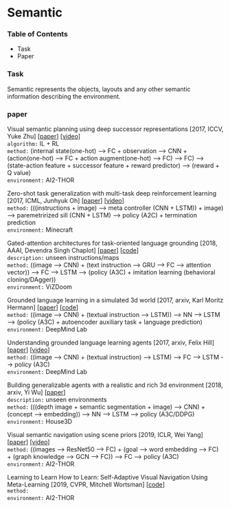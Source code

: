 # Semantic

### Table of Contents
- Task
- Paper

### Task
Semantic represents the objects, layouts and any other semantic information describing the environment.

### paper

Visual semantic planning using deep successor representations \[2017, ICCV, Yuke Zhu\] \[[paper](http://openaccess.thecvf.com/content_ICCV_2017/papers/Zhu_Visual_Semantic_Planning_ICCV_2017_paper.pdf)\] \[[video](https://www.youtube.com/watch?v=_2pYVw6ATKo)\]<br/>
`algorithm:` IL + RL<br/>
`method:` (internal state(one-hot) --> FC + observation --> CNN + (action(one-hot) --> FC + action augment(one-hot) --> FC) --> FC) --> (state-action feature + successor feature + reward predictor) --> (reward + Q value)<br/>
`environment:` AI2-THOR

Zero-shot task generalization with multi-task deep reinforcement learning \[2017, ICML, Junhyuk Oh\] \[[paper](https://arxiv.org/pdf/1706.05064.pdf)\] \[[video](https://sites.google.com/a/umich.edu/junhyuk-oh/task-generalization)\]<br/>
`method:` (((instructions + image) --> meta controller (CNN + LSTM)) + image) --> paremetrirized sill (CNN + LSTM) --> policy (A2C) + termination prediction<br/>
`environment:` Minecraft

Gated-attention architectures for task-oriented language grounding \[2018, AAAI, Devendra Singh Chaplot\] \[[paper](https://www.aaai.org/ocs/index.php/AAAI/AAAI18/paper/viewFile/17425/16578)\] \[[code](https://github.com/devendrachaplot/DeepRL-Grounding)\]<br/>
`description:` unseen instructions/maps<br/>
`method:` ((image --> CNN) + (text instruction --> GRU --> FC --> attention vector)) --> FC --> LSTM --> (policy (A3C) + imitation learning (behavioral cloning/DAgger))<br/>
`environment:` ViZDoom

Grounded language learning in a simulated 3d world \[2017, arxiv, Karl Moritz Hermann\] \[[paper](https://arxiv.org/pdf/1706.06551.pdf)\] \[[code](https://github.com/dai-dao/Grounded-Language-Learning-in-Pytorch)\]<br/>
`method:` ((image --> CNN) + (textual instruction --> LSTM)) --> NN --> LSTM --> (policy (A3C) + autoencoder auxiliary task + language      prediction)<br/>
`environment:` DeepMind Lab

Understanding grounded language learning agents \[2017, arxiv, Felix Hill\] \[[paper](https://arxiv.org/pdf/1710.09867.pdf)\] \[[video](https://www.youtube.com/watch?v=9vY8D4wuEV0)\]<br/>
`method:` ((image --> CNN) + (textual instruction) --> LSTM) --> FC --> LSTM --> policy (A3C)<br/>
`environment:` DeepMind Lab

Building generalizable agents with a realistic and rich 3d environment \[2018, arxiv, Yi Wu\] \[[paper](https://arxiv.org/pdf/1801.02209.pdf?utm_content=buffer53a22&utm_medium=social&utm_source=twitter.com&utm_campaign=buffer)\]<br/>
`description:` unseen environments<br/>
`method:` (((depth image + semantic segmentation + image) --> CNN) + (concept --> embedding)) --> NN --> LSTM --> policy (A3C/DDPG)<br/>
`environment:` House3D

Visual semantic navigation using scene priors \[2019, ICLR, Wei Yang\] \[[paper](https://arxiv.org/pdf/1810.06543.pdf)\] \[[video](https://www.youtube.com/watch?v=otKjuO805dE&feature=youtu.be)\]<br/>
`method:` ((images --> ResNet50 --> FC) + (goal --> word embedding --> FC) + (graph knowledge --> GCN --> FC)) --> FC --> policy (A3C)<br/>
`environment:` AI2-THOR

Learning to Learn How to Learn: Self-Adaptive Visual Navigation Using Meta-Learning \[2019, CVPR, Mitchell Wortsman\] \[[code](https://github.com/allenai/savn)\]<br/>
`method:`<br/>
`environment:` AI2-THOR







